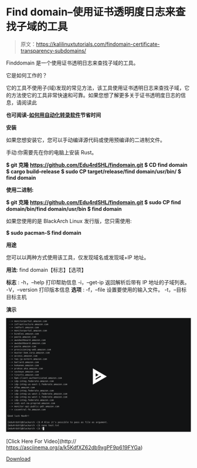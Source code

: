 # Find domain–使用证书透明度日志来查找子域的工具

> 原文：<https://kalilinuxtutorials.com/findomain-certificate-transparency-subdomains/>

Finddomain 是一个使用证书透明日志来查找子域的工具。

它是如何工作的？

它的工具不使用子(域)发现的常见方法，该工具使用证书透明日志来查找子域，它的方法使它的工具非常快速和可靠。如果您想了解更多关于证书透明度日志的信息，请阅读此

**也可阅读-[如何用自动化转录软件](https://kalilinuxtutorials.com/how-to-save-time-with-automated-transcription-software/)节省时间**

**安装**

如果您想安装它，您可以手动编译源代码或使用预编译的二进制文件。

手动:你需要先在你的电脑上安装 Rust。

**$ git 克隆 https://github.com/Edu4rdSHL/findomain.git
$ CD find domain
$ cargo build–release
$ sudo CP target/release/find domain/usr/bin/
$ find domain**

**使用二进制:**

**$ git 克隆 https://github.com/Edu4rdSHL/findomain.git
$ sudo CP find domain/bin/find domain/usr/bin
$ find domain**

如果您使用的是 BlackArch Linux 发行版，您只需使用:

**$ sudo pacman-S find domain**

**用途**

您可以以两种方式使用该工具，仅发现域名或发现域+IP 地址。

**用法**:
find domain【标志】【选项】

**标志** :
-h，–help 打印帮助信息
-i，–get-ip 返回解析后带有 IP 地址的子域列表。
-V，–version 打印版本信息
**选项** :
-f，–file 设置要使用的输入文件。
-t，–目标目标主机

**演示**

![](img/62fa91af19174e753a6686e999c0a32f.png)

[Click Here For Video](http:// https://asciinema.org/a/k5KdfXZ62db9xgPF9p619FYGa)

[Download](https://github.com/Edu4rdSHL/findomain)